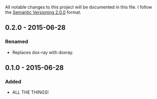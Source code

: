 All notable changes to this project will be documented in this file.
I follow the [Semantic Versioning 2.0.0](http://semver.org/) format.


## 0.2.0 - 2015-06-28

### Renamed
- Replaces dox-ray with doxray.


## 0.1.0 - 2015-06-28

### Added
- ALL THE THINGS!
